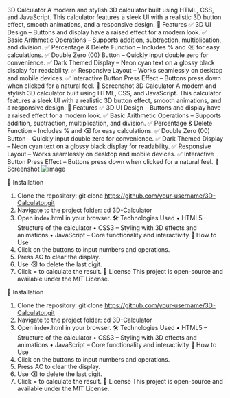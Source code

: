 3D Calculator
A modern and stylish 3D calculator built using HTML, CSS, and JavaScript. This calculator features a sleek UI with a realistic 3D button effect, smooth animations, and a responsive design.
🚀 Features
✅ 3D UI Design – Buttons and display have a raised effect for a modern look.
✅ Basic Arithmetic Operations – Supports addition, subtraction, multiplication, and division.
✅ Percentage & Delete Function – Includes % and ⌫ for easy calculations.
✅ Double Zero (00) Button – Quickly input double zero for convenience.
✅ Dark Themed Display – Neon cyan text on a glossy black display for readability.
✅ Responsive Layout – Works seamlessly on desktop and mobile devices.
✅ Interactive Button Press Effect – Buttons press down when clicked for a natural feel.
📸 Screenshot
 3D Calculator
A modern and stylish 3D calculator built using HTML, CSS, and JavaScript. This calculator features a sleek UI with a realistic 3D button effect, smooth animations, and a responsive design.
🚀 Features
✅ 3D UI Design – Buttons and display have a raised effect for a modern look.
✅ Basic Arithmetic Operations – Supports addition, subtraction, multiplication, and division.
✅ Percentage & Delete Function – Includes % and ⌫ for easy calculations.
✅ Double Zero (00) Button – Quickly input double zero for convenience.
✅ Dark Themed Display – Neon cyan text on a glossy black display for readability.
✅ Responsive Layout – Works seamlessly on desktop and mobile devices.
✅ Interactive Button Press Effect – Buttons press down when clicked for a natural feel.
📸 Screenshot
 ![image](https://github.com/user-attachments/assets/fc291c10-5c36-4dcf-a387-c225ede92133)

📂 Installation
1.	Clone the repository:
git clone https://github.com/your-username/3D-Calculator.git
2.	Navigate to the project folder:
cd 3D-Calculator
3.	Open index.html in your browser.
🛠️ Technologies Used
•	HTML5 – Structure of the calculator
•	CSS3 – Styling with 3D effects and animations
•	JavaScript – Core functionality and interactivity
📌 How to Use
1.	Click on the buttons to input numbers and operations.
2.	Press AC to clear the display.
3.	Use ⌫ to delete the last digit.
4.	Click = to calculate the result.
📜 License
This project is open-source and available under the MIT License.


📂 Installation
1.	Clone the repository:
git clone https://github.com/your-username/3D-Calculator.git
2.	Navigate to the project folder:
cd 3D-Calculator
3.	Open index.html in your browser.
🛠️ Technologies Used
•	HTML5 – Structure of the calculator
•	CSS3 – Styling with 3D effects and animations
•	JavaScript – Core functionality and interactivity
📌 How to Use
1.	Click on the buttons to input numbers and operations.
2.	Press AC to clear the display.
3.	Use ⌫ to delete the last digit.
4.	Click = to calculate the result.
📜 License
This project is open-source and available under the MIT License.

